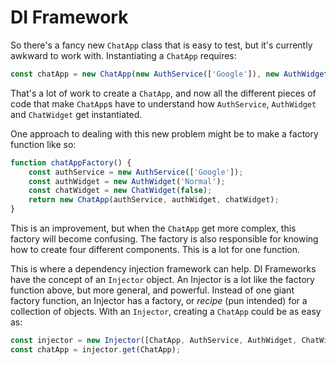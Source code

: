 # DI Framework

So there's a fancy new `ChatApp` class that is easy to test, but it's
currently awkward to work with.  Instantiating a `ChatApp` requires:

```js
const chatApp = new ChatApp(new AuthService(['Google']), new AuthWidget('Normal'), new ChatWidget(false));
```

That's a lot of work to create a `ChatApp`, and now all the different pieces
of code that make `ChatApp`s have to understand how `AuthService`, `AuthWidget` and
`ChatWidget` get instantiated.

One approach to dealing with this new problem might be to make a factory
function like so:

```js
function chatAppFactory() {
    const authService = new AuthService(['Google']);
    const authWidget = new AuthWidget('Normal');
    const chatWidget = new ChatWidget(false);
    return new ChatApp(authService, authWidget, chatWidget);
}
```

This is an improvement, but when the `ChatApp` get more complex,
this factory will become confusing.  The factory is also responsible for
knowing how to create four different components.  This is a lot for one
function.

This is where a dependency injection framework can help.  DI Frameworks
have the concept of an `Injector` object.  An Injector is a lot like
the factory function above, but more general, and powerful.  Instead of one
giant factory function, an Injector has a factory, or _recipe_ (pun intended)
for a collection of objects.  With an `Injector`, creating a `ChatApp` could be
as easy as:

```js
const injector = new Injector([ChatApp, AuthService, AuthWidget, ChatWidget]);
const chatApp = injector.get(ChatApp);
```

